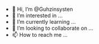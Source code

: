 - 👋 Hi, I’m @Guhzinsysten
- 👀 I’m interested in ...
- 🌱 I’m currently learning ...
- 💞️ I’m looking to collaborate on ...
- 📫 How to reach me ...

<!---
Guhzinsysten/Guhzinsysten is a ✨ special ✨ repository because its `README.md` (this file) appears on your GitHub profile.
You can click the Preview link to take a look at your changes.
--->

